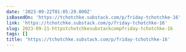 ```yaml
---
date: '2023-09-22T01:05:29.000Z'
isBasedOn: 'https://tchotchke.substack.com/p/friday-tchotchke-16'
link: 'https://tchotchke.substack.com/p/friday-tchotchke-16'
slug: 2023-09-21-httpstchotchkesubstackcompfriday-tchotchke-16
tags: []
title: 'https://tchotchke.substack.com/p/friday-tchotchke-16'
---
```


